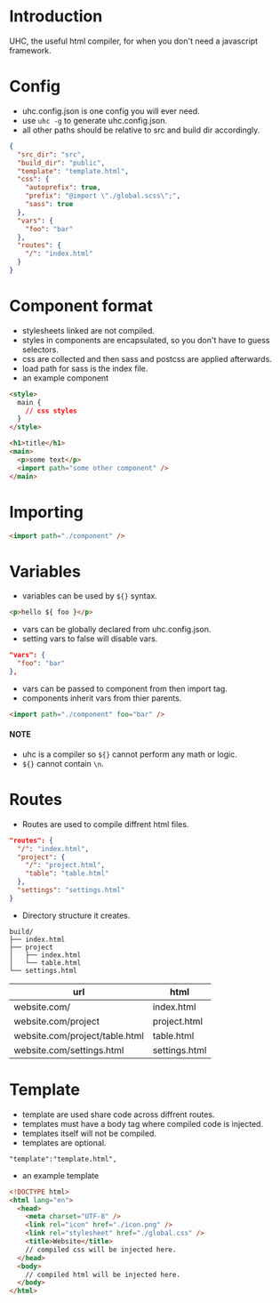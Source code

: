 # Introduction

UHC, the useful html compiler, for when you don't need a javascript framework.

# Config

- uhc.config.json is one config you will ever need.
- use `uhc -g` to generate uhc.config.json.
- all other paths should be relative to src and build dir accordingly.

```json
{
  "src_dir": "src",
  "build_dir": "public",
  "template": "template.html",
  "css": {
    "autoprefix": true,
    "prefix": "@import \"./global.scss\";",
    "sass": true
  },
  "vars": {
    "foo": "bar"
  },
  "routes": {
    "/": "index.html"
  }
}
```

# Component format

- stylesheets linked are not compiled.
- styles in components are encapsulated, so you don't have to guess selectors.
- css are collected and then sass and postcss are applied afterwards.
- load path for sass is the index file.
- an example component

```html
<style>
  main {
    // css styles
  }
</style>

<h1>title</h1>
<main>
  <p>some text</p>
  <import path="some other component" />
</main>
```

# Importing

```html
<import path="./component" />
```

# Variables

- variables can be used by `${}` syntax.

```html
<p>hello ${ foo }</p>
```

- vars can be globally declared from uhc.config.json.
- setting vars to false will disable vars.

```json
"vars": {
  "foo": "bar"
},
```

- vars can be passed to component from then import tag.
- components inherit vars from thier parents.

```html
<import path="./component" foo="bar" />
```

#### NOTE

- uhc is a compiler so `${}` cannot perform any math or logic.
- `${}` cannot contain `\n`.

# Routes

- Routes are used to compile diffrent html files.

```json
"routes": {
  "/": "index.html",
  "project": {
    "/": "project.html",
    "table": "table.html"
  },
  "settings": "settings.html"
}
```

- Directory structure it creates.

```
build/
├── index.html
├── project
│   ├── index.html
│   └── table.html
└── settings.html
```

| url                            | html          |
| ------------------------------ | ------------- |
| website.com/                   | index.html    |
| website.com/project            | project.html  |
| website.com/project/table.html | table.html    |
| website.com/settings.html      | settings.html |

# Template

- template are used share code across diffrent routes.
- templates must have a body tag where compiled code is injected.
- templates itself will not be compiled.
- templates are optional.

```
"template":"template.html",
```

- an example template

```html
<!DOCTYPE html>
<html lang="en">
  <head>
    <meta charset="UTF-8" />
    <link rel="icon" href="./icon.png" />
    <link rel="stylesheet" href="./global.css" />
    <title>Website</title>
    // compiled css will be injected here.
  </head>
  <body>
    // compiled html will be injected here.
  </body>
</html>
```
